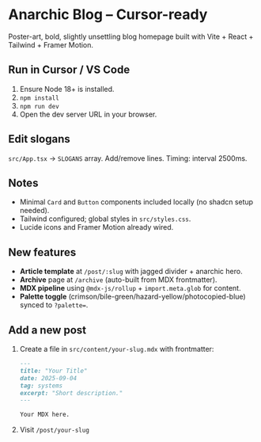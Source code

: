 # Anarchic Blog – Cursor-ready

Poster-art, bold, slightly unsettling blog homepage built with Vite + React + Tailwind + Framer Motion.

## Run in Cursor / VS Code

1. Ensure Node 18+ is installed.
2. `npm install`
3. `npm run dev`
4. Open the dev server URL in your browser.

## Edit slogans

`src/App.tsx` → `SLOGANS` array. Add/remove lines. Timing: interval 2500ms.

## Notes

- Minimal `Card` and `Button` components included locally (no shadcn setup needed).
- Tailwind configured; global styles in `src/styles.css`.
- Lucide icons and Framer Motion already wired.

## New features

- **Article template** at `/post/:slug` with jagged divider + anarchic hero.
- **Archive** page at `/archive` (auto-built from MDX frontmatter).
- **MDX pipeline** using `@mdx-js/rollup` + `import.meta.glob` for content.
- **Palette toggle** (crimson/bile-green/hazard-yellow/photocopied-blue) synced to `?palette=`.

## Add a new post

1. Create a file in `src/content/your-slug.mdx` with frontmatter:
   ```md
   ---
   title: "Your Title"
   date: 2025-09-04
   tag: systems
   excerpt: "Short description."
   ---

   Your MDX here.
   ```
2. Visit `/post/your-slug`
